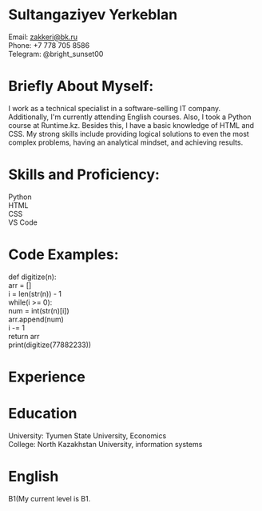 # Sultangaziyev Yerkeblan
Email: zakkeri@bk.ru    
Phone: +7 778 705 8586    
Telegram: @bright_sunset00    

# Briefly About Myself:
I work as a technical specialist in a software-selling IT company. Additionally, I'm currently attending English courses. Also, I took a Python course at Runtime.kz. Besides this, I have a basic knowledge of HTML and CSS. My strong skills include providing logical solutions to even the most complex problems, having an analytical mindset, and achieving results.

# Skills and Proficiency:
Python    
HTML    
CSS    
VS Code    

# Code Examples:
def digitize(n):    
        arr = []    
        i = len(str(n)) - 1    
        while(i >= 0):    
                num = int(str(n)[i])    
                arr.append(num)    
            i -= 1    
        return arr    
print(digitize(77882233))    

# Experience
# Education
University: Tyumen State University, Economics    
College: North Kazakhstan University, information systems

# English
B1(My current level is B1.
